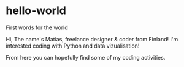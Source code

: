 # hello-world
First words for the world

Hi, The name's Matias, freelance designer & coder from Finland!
I'm interested coding with Python and data vizualisation!

From here you can hopefully find some of my coding activities.
